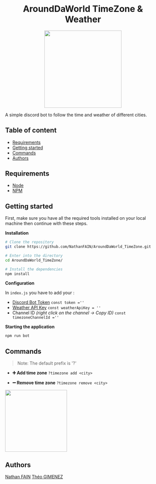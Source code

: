 <h1 align="center" style="margin-top: 0px;">AroundDaWorld TimeZone & Weather</h1>

<p align="center">
  <img src="https://imgur.com/0fZwDjm.png" width="250"/>
</p>

A simple discord bot to follow the time and weather of different cities.

## Table of content

* [Requirements](#requirements)
* [Getting started](#getting-started)
* [Commands](#commands)
* [Authors](#authors)

## Requirements

- [Node](https://nodejs.org/en/)
- [NPM](https://www.npmjs.com/)

## Getting started


First, make sure you have all the required tools installed on your local machine then continue with these steps.

**Installation**

```bash
# Clone the repository
git clone https://github.com/NathanFAIN/AroundDaWorld_TimeZone.git

# Enter into the directory
cd AroundDaWorld_TimeZone/

# Install the dependencies
npm install
```
**Configuration**

In `index.js` you have to add your :
- [Discord Bot Token](https://discord.com/developers/applications/) `const token =''`
- [Weather API Key](https://home.openweathermap.org/api_keys/) `const weatherApiKey = ''`
- Channel ID *(right click on the channel -> Copy ID)* `const timezoneChannelId =''`

**Starting the application**

```bash
npm run bot
```

## Commands

> Note: The default prefix is '?'

* **➕ Add time zone** `?timezone add <city>`

* **➖ Remove time zone** `?timezone remove <city>`

<img src="https://imgur.com/tG0TITq.png" width="200">


## Authors

[Nathan FAIN](https://github.com/NathanFAIN/)
[Théo GIMENEZ](https://github.com/TheoGimenez)

